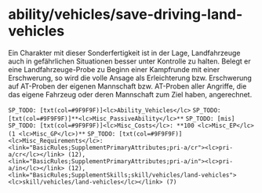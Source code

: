 # ability/vehicles/save-driving-land-vehicles

Ein Charakter mit dieser Sonderfertigkeit ist in der Lage, Landfahrzeuge auch in gefährlichen Situationen besser unter Kontrolle zu halten. Belegt er eine Landfahrzeuge-Probe zu Beginn einer Kampfrunde mit einer Erschwerung, so wird die volle Ansage als Erleichterung bzw. Erschwerung auf AT-Proben der eigenen Mannschaft bzw. AT-Proben aller Angriffe, die das eigene Fahrzeug oder deren Mannschaft zum Ziel haben, angerechnet.

`SP_TODO: [txt(col=#9F9F9F)]<lc>Ability_Vehicles</lc>`
`SP_TODO: [txt(col=#9F9F9F)]**<lc>Misc_PassiveAbility</lc>**`
`SP_TODO: [mis]`
`SP_TODO: [txt(col=#9F9F9F)]<lc>Misc_Costs</lc>: **100 <lc>Misc_EP</lc> (1 <lc>Misc_GP</lc>)**`
`SP_TODO: [txt(col=#9F9F9F)]<lc>Misc_Requirements</lc>: <link="BasicRules;SupplementPrimaryAttributes;pri-a/cr"><lc>pri-a/cr</lc></link> (12), <link="BasicRules;SupplementPrimaryAttributes;pri-a/in"><lc>pri-a/in</lc></link> (12), <link="BasicRules;SupplementSkills;skill/vehicles/land-vehicles"><lc>skill/vehicles/land-vehicles</lc></link> (7)`
